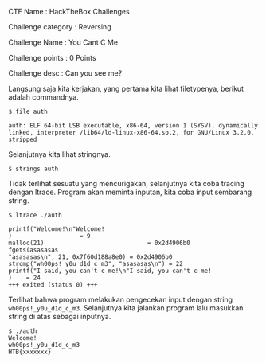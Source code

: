 CTF Name           : HackTheBox Challenges

Challenge category : Reversing

Challenge Name     : You Cant C Me

Challenge points   : 0 Points

Challenge desc     : Can you see me?

Langsung saja kita kerjakan, yang pertama kita lihat filetypenya, berikut adalah commandnya.

```
$ file auth  

auth: ELF 64-bit LSB executable, x86-64, version 1 (SYSV), dynamically linked, interpreter /lib64/ld-linux-x86-64.so.2, for GNU/Linux 3.2.0, stripped
```

Selanjutnya kita lihat stringnya.

```
$ strings auth
```

Tidak terlihat sesuatu yang mencurigakan, selanjutnya kita coba tracing dengan ltrace. Program akan meminta inputan, kita coba input sembarang string.

```
$ ltrace ./auth

printf("Welcome!\n"Welcome!  
)                   = 9  
malloc(21)                             = 0x2d4906b0  
fgets(asasasas  
"asasasas\n", 21, 0x7f60d188a8e0) = 0x2d4906b0  
strcmp("wh00ps!_y0u_d1d_c_m3", "asasasas\n") = 22  
printf("I said, you can't c me!\n"I said, you can't c me!  
)    = 24  
+++ exited (status 0) +++
```

Terlihat bahwa program melakukan pengecekan input dengan string `wh00ps!_y0u_d1d_c_m3`. Selanjutnya kita jalankan program lalu masukkan string di atas sebagai inputnya.

```
$ ./auth    
Welcome!  
wh00ps!_y0u_d1d_c_m3  
HTB{xxxxxxx}
```

